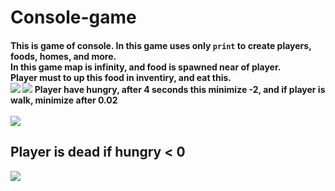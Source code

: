 # Console-game
<h4>
This is game of console. In this game uses only <code>print</code>  to create players, foods, homes, and more.<br/>
In this game map is infinity, and food is spawned near of player.<br>
Player must to up this food in inventiry, and eat this. <br>
<img src="https://s8.hostingkartinok.com/uploads/images/2020/08/c8fa434fbf74d2e39fa723d747bf4632.png"/>
<img src="https://s8.hostingkartinok.com/uploads/images/2020/08/865ade75c6fdba68f0eaa534a6575586.png"/>
Player have hungry, after 4 seconds this minimize -2, and if player is walk, minimize after 0.02<br><br>
<img src="https://s8.hostingkartinok.com/uploads/images/2020/08/aa5bdac50286b20484dc9ecdc7535e96.png"/>

<h2>Player is dead if hungry < 0</h2>
<img src="https://s8.hostingkartinok.com/uploads/images/2020/08/1fb6f1e38f36b11616cd926b6a27a08a.png"/>
</h4>
